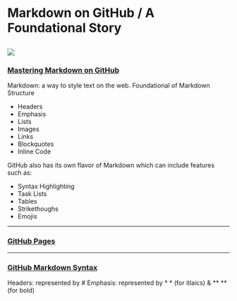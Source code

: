 # Markdown on GitHub / A Foundational Story
![](https://github.githubassets.com/images/modules/site/social-cards/github-social.png)
---
### [Mastering Markdown on GitHub](https://guides.github.com/features/mastering-markdown/0)
Markdown: a way to style text on the web.
Foundational of Markdown Structure
* Headers 
* Emphasis 
* Lists
* Images
* Links
* Blockquotes
* Inline Code

GitHub also has its own flavor of Markdown which can include features such as: 
* Syntax Highlighting
* Task Lists
* Tables
* Strikethoughs
* Emojis 
---
### [GitHub Pages](https://pages.github.com/)
---
### [GitHub Markdown Syntax](https://docs.github.com/en/github/writing-on-github/basic-writing-and-formatting-syntax)
Headers: represented by #
Emphasis: represented by * * (for itlaics) & ** ** (for bold)
